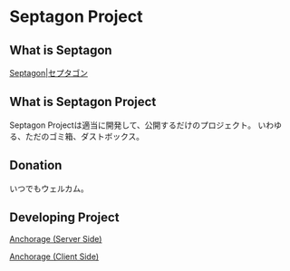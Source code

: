 # Septagon Project

## What is Septagon

[Septagon|セプタゴン](https://7gon.net/)

## What is Septagon Project

Septagon Projectは適当に開発して、公開するだけのプロジェクト。
いわゆる、ただのゴミ箱、ダストボックス。

## Donation

いつでもウェルカム。

## Developing Project

[Anchorage (Server Side)](https://github.com/MysteryJump/Anchorage/)

[Anchorage (Client Side)](https://github.com/MysteryJump/anchorage-client/)
